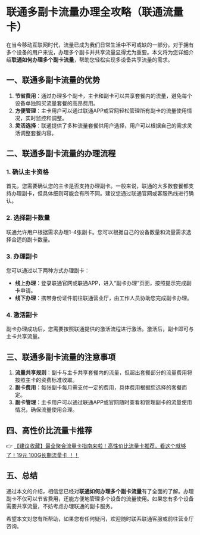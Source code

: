 # 联通多副卡流量办理全攻略（联通流量卡）

在当今移动互联网时代，流量已成为我们日常生活中不可或缺的一部分。对于拥有多个设备的用户来说，办理多个副卡并共享流量显得尤为重要。本文将为您详细介绍**联通如何办理多个副卡流量**，帮助您轻松实现多设备共享流量的需求。

## 一、联通多副卡流量的优势

1. **节省费用**：通过办理多个副卡，主卡和副卡可以共享套餐内的流量，避免每个设备单独购买流量套餐的高昂费用。
2. **方便管理**：主卡用户可以通过联通APP或官网轻松管理所有副卡的流量使用情况，实时监控和调整。
3. **灵活选择**：联通提供了多种流量套餐供用户选择，用户可以根据自己的需求灵活调整套餐内容。

## 二、联通多副卡流量的办理流程

### 1. 确认主卡资格
首先，您需要确认您的主卡是否支持办理副卡。一般来说，联通的大多数套餐都支持办理副卡，但具体细则可能会有所不同。建议您通过联通官网或客服热线进行确认。

### 2. 选择副卡数量
联通允许用户根据需求办理1-4张副卡。您可以根据自己的设备数量和流量需求选择合适的副卡数量。

### 3. 办理副卡
您可以通过以下两种方式办理副卡：
- **线上办理**：登录联通官网或联通APP，进入“副卡办理”页面，按照提示完成副卡申请。
- **线下办理**：携带身份证件前往联通营业厅，由工作人员协助您完成副卡办理。

### 4. 激活副卡
副卡办理成功后，您需要按照联通提供的激活流程进行激活。激活后，副卡即可与主卡共享流量。

## 三、联通多副卡流量的注意事项

1. **流量共享规则**：副卡与主卡共享套餐内的流量，但超出套餐部分的流量费用将按照主卡的资费标准收取。
2. **副卡费用**：每张副卡每月需支付一定的费用，具体费用根据您选择的套餐而定。
3. **副卡管理**：主卡用户可以通过联通APP或官网随时查看和管理副卡的流量使用情况，确保流量使用合理。

## 四、高性价比流量卡推荐

👉 [【建议收藏】最全聚合流量卡指南来啦！高性价比流量卡推荐，看这个就够了！19元 100G长期流量卡 ！！](https://bit.ly/Liuliangka)

## 五、总结

通过本文的介绍，相信您已经对**联通如何办理多个副卡流量**有了全面的了解。办理副卡不仅可以节省费用，还能方便地管理多个设备的流量使用。如果您有多个设备需要共享流量，不妨考虑办理联通的副卡服务。

希望本文对您有所帮助，如果您有任何疑问，欢迎随时联系联通客服或前往营业厅咨询。